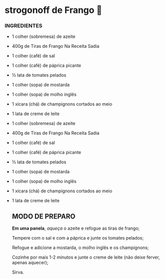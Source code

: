 

# strogonoff de Frango :chicken:

### INGREDIENTES

- 1 colher (sobremesa) de azeite

- 400g de Tiras de Frango Na Receita Sadia
- 1 colher (café) de sal
- 1 colher (café) de páprica picante
- ½ lata de tomates pelados
- 1 colher (sopa) de mostarda
- 1 colher (sopa) de molho inglês
- 1 xícara (chá) de champignons cortados ao meio
- 1 lata de creme de leite

- 1 colher (sobremesa) de azeite

- 400g de Tiras de Frango Na Receita Sadia

- 1 colher (café) de sal

- 1 colher (café) de páprica picante

- ½ lata de tomates pelados

- 1 colher (sopa) de mostarda

- 1 colher (sopa) de molho inglês

- 1 xícara (chá) de champignons cortados ao meio

- 1 lata de creme de leite

  ## MODO DE PREPARO

  **Em uma panela**, _aqueça_ o azeite e refogue as tiras de frango;

  Tempere com o sal e com a páprica e junte os tomates pelados;

  Refogue e adicione a mostarda, o molho inglês e os champignons;

  Cozinhe por mais 1-2 minutos e junte o creme de leite (não deixe ferver, apenas aquecer);

  Sirva.

  

  



